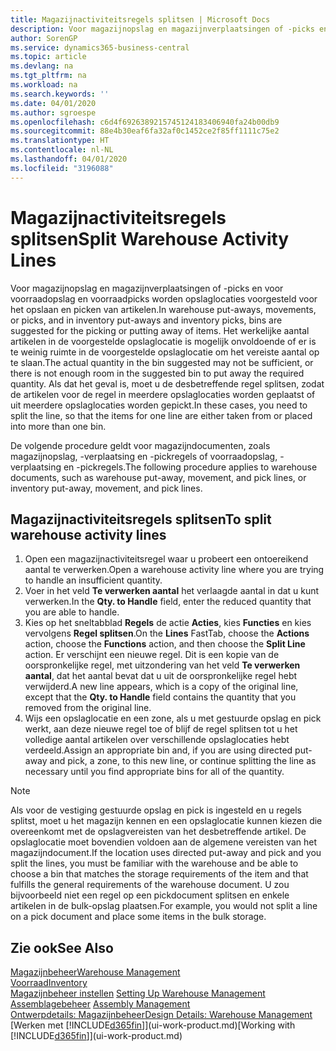 ```yaml
---
title: Magazijnactiviteitsregels splitsen | Microsoft Docs
description: Voor magazijnopslag en magazijnverplaatsingen of -picks en voor voorraadopslag en voorraadpicks worden opslaglocaties voorgesteld voor het opslaan en picken van artikelen. Het werkelijke aantal artikelen in de voorgestelde opslaglocatie is mogelijk onvoldoende of er is te weinig ruimte in de voorgestelde opslaglocatie om het vereiste aantal op te slaan. Als dat het geval is, moet u de desbetreffende regel splitsen, zodat de artikelen voor de regel in meerdere opslaglocaties worden geplaatst of uit meerdere opslaglocaties worden gepickt.
author: SorenGP
ms.service: dynamics365-business-central
ms.topic: article
ms.devlang: na
ms.tgt_pltfrm: na
ms.workload: na
ms.search.keywords: ''
ms.date: 04/01/2020
ms.author: sgroespe
ms.openlocfilehash: c6d4f6926389215745124183406940fa24b00db9
ms.sourcegitcommit: 88e4b30eaf6fa32af0c1452ce2f85ff1111c75e2
ms.translationtype: HT
ms.contentlocale: nl-NL
ms.lasthandoff: 04/01/2020
ms.locfileid: "3196088"
---
```

# <a name="split-warehouse-activity-lines"></a><span data-ttu-id="0aef1-105">Magazijnactiviteitsregels splitsen</span><span class="sxs-lookup"><span data-stu-id="0aef1-105">Split Warehouse Activity Lines</span></span>
<span data-ttu-id="0aef1-106">Voor magazijnopslag en magazijnverplaatsingen of -picks en voor voorraadopslag en voorraadpicks worden opslaglocaties voorgesteld voor het opslaan en picken van artikelen.</span><span class="sxs-lookup"><span data-stu-id="0aef1-106">In warehouse put-aways, movements, or picks, and in inventory put-aways and inventory picks, bins are suggested for the picking or putting away of items.</span></span> <span data-ttu-id="0aef1-107">Het werkelijke aantal artikelen in de voorgestelde opslaglocatie is mogelijk onvoldoende of er is te weinig ruimte in de voorgestelde opslaglocatie om het vereiste aantal op te slaan.</span><span class="sxs-lookup"><span data-stu-id="0aef1-107">The actual quantity in the bin suggested may not be sufficient, or there is not enough room in the suggested bin to put away the required quantity.</span></span> <span data-ttu-id="0aef1-108">Als dat het geval is, moet u de desbetreffende regel splitsen, zodat de artikelen voor de regel in meerdere opslaglocaties worden geplaatst of uit meerdere opslaglocaties worden gepickt.</span><span class="sxs-lookup"><span data-stu-id="0aef1-108">In these cases, you need to split the line, so that the items for one line are either taken from or placed into more than one bin.</span></span>  

<span data-ttu-id="0aef1-109">De volgende procedure geldt voor magazijndocumenten, zoals magazijnopslag, -verplaatsing en -pickregels of voorraadopslag, -verplaatsing en -pickregels.</span><span class="sxs-lookup"><span data-stu-id="0aef1-109">The following procedure applies to warehouse documents, such as warehouse put-away, movement, and pick lines, or inventory put-away, movement, and pick lines.</span></span>  

## <a name="to-split-warehouse-activity-lines"></a><span data-ttu-id="0aef1-110">Magazijnactiviteitsregels splitsen</span><span class="sxs-lookup"><span data-stu-id="0aef1-110">To split warehouse activity lines</span></span>  
1.  <span data-ttu-id="0aef1-111">Open een magazijnactiviteitsregel waar u probeert een ontoereikend aantal te verwerken.</span><span class="sxs-lookup"><span data-stu-id="0aef1-111">Open a warehouse activity line where you are trying to handle an insufficient quantity.</span></span>  
2.  <span data-ttu-id="0aef1-112">Voer in het veld **Te verwerken aantal** het verlaagde aantal in dat u kunt verwerken.</span><span class="sxs-lookup"><span data-stu-id="0aef1-112">In the **Qty. to Handle** field, enter the reduced quantity that you are able to handle.</span></span>  
3.  <span data-ttu-id="0aef1-113">Kies op het sneltabblad **Regels** de actie **Acties**, kies **Functies** en kies vervolgens **Regel splitsen**.</span><span class="sxs-lookup"><span data-stu-id="0aef1-113">On the **Lines** FastTab, choose the **Actions** action, choose the **Functions** action, and then choose the **Split Line** action.</span></span> <span data-ttu-id="0aef1-114">Er verschijnt een nieuwe regel. Dit is een kopie van de oorspronkelijke regel, met uitzondering van het veld **Te verwerken aantal**, dat het aantal bevat dat u uit de oorspronkelijke regel hebt verwijderd.</span><span class="sxs-lookup"><span data-stu-id="0aef1-114">A new line appears, which is a copy of the original line, except that the **Qty. to Handle** field contains the quantity that you removed from the original line.</span></span>  
4.  <span data-ttu-id="0aef1-115">Wijs een opslaglocatie en een zone, als u met gestuurde opslag en pick werkt, aan deze nieuwe regel toe of blijf de regel splitsen tot u het volledige aantal artikelen over verschillende opslaglocaties hebt verdeeld.</span><span class="sxs-lookup"><span data-stu-id="0aef1-115">Assign an appropriate bin and, if you are using directed put-away and pick, a zone, to this new line, or continue splitting the line as necessary until you find appropriate bins for all of the quantity.</span></span>  

> [!NOTE]  
>  <span data-ttu-id="0aef1-116">Als voor de vestiging gestuurde opslag en pick is ingesteld en u regels splitst, moet u het magazijn kennen en een opslaglocatie kunnen kiezen die overeenkomt met de opslagvereisten van het desbetreffende artikel. De opslaglocatie moet bovendien voldoen aan de algemene vereisten van het magazijndocument.</span><span class="sxs-lookup"><span data-stu-id="0aef1-116">If the location uses directed put-away and pick and you split the lines, you must be familiar with the warehouse and be able to choose a bin that matches the storage requirements of the item and that fulfills the general requirements of the warehouse document.</span></span> <span data-ttu-id="0aef1-117">U zou bijvoorbeeld niet een regel op een pickdocument splitsen en enkele artikelen in de bulk-opslag plaatsen.</span><span class="sxs-lookup"><span data-stu-id="0aef1-117">For example, you would not split a line on a pick document and place some items in the bulk storage.</span></span>  

## <a name="see-also"></a><span data-ttu-id="0aef1-118">Zie ook</span><span class="sxs-lookup"><span data-stu-id="0aef1-118">See Also</span></span>  
[<span data-ttu-id="0aef1-119">Magazijnbeheer</span><span class="sxs-lookup"><span data-stu-id="0aef1-119">Warehouse Management</span></span>](warehouse-manage-warehouse.md)  
[<span data-ttu-id="0aef1-120">Voorraad</span><span class="sxs-lookup"><span data-stu-id="0aef1-120">Inventory</span></span>](inventory-manage-inventory.md)  
<span data-ttu-id="0aef1-121">[Magazijnbeheer instellen](warehouse-setup-warehouse.md)   </span><span class="sxs-lookup"><span data-stu-id="0aef1-121">[Setting Up Warehouse Management](warehouse-setup-warehouse.md)   </span></span>  
<span data-ttu-id="0aef1-122">[Assemblagebeheer](assembly-assemble-items.md)  </span><span class="sxs-lookup"><span data-stu-id="0aef1-122">[Assembly Management](assembly-assemble-items.md)  </span></span>  
[<span data-ttu-id="0aef1-123">Ontwerpdetails: Magazijnbeheer</span><span class="sxs-lookup"><span data-stu-id="0aef1-123">Design Details: Warehouse Management</span></span>](design-details-warehouse-management.md)  
<span data-ttu-id="0aef1-124">[Werken met [!INCLUDE[d365fin](includes/d365fin_md.md)]](ui-work-product.md)</span><span class="sxs-lookup"><span data-stu-id="0aef1-124">[Working with [!INCLUDE[d365fin](includes/d365fin_md.md)]](ui-work-product.md)</span></span>
